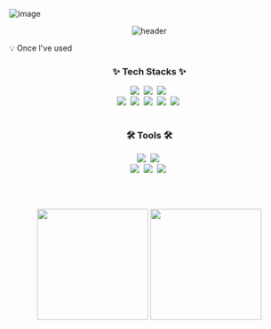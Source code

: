![image](https://github.com/gumchinjun/gumchinjun/assets/97167373/9b505d1e-4957-47ef-9b3f-80b6c2b4ad66)<div align="center">

  ![header](https://capsule-render.vercel.app/api?type=rounded&color=timeGradient&text=Welcome%20to%20gumchinjun's%20GitHub%20👋&animation=twinkling&fontSize=40&fontAlignY=50&fontAlign=50&height=180)  
</div>

 
  :bulb: Once I've used

<h3 align="center">✨ Tech Stacks ✨</h3>

<div align="center">
  <img src="https://img.shields.io/badge/python-3670A0?style=for-the-badge&logo=python&logoColor=ffdd54" />&nbsp
  <img src="https://img.shields.io/badge/flask-%23000.svg?style=for-the-badge&logo=flask&logoColor=white" />&nbsp
  <img src="https://img.shields.io/badge/PyTorch-%23EE4C2C.svg?style=for-the-badge&logo=PyTorch&logoColor=white" />&nbsp
</div>

<div align="center">
  <img src="https://img.shields.io/badge/java-%23ED8B00.svg?style=for-the-badge&logo=openjdk&logoColor=white" />&nbsp
  <img src="https://img.shields.io/badge/javascript-%23323330.svg?style=for-the-badge&logo=javascript&logoColor=%23F7DF1E" />&nbsp
  <img src="https://img.shields.io/badge/node.js-6DA55F?style=for-the-badge&logo=node.js&logoColor=white" />&nbsp
  <img src="https://img.shields.io/badge/kotlin-%237F52FF.svg?style=for-the-badge&logo=kotlin&logoColor=white" />&nbsp
  <img src="https://img.shields.io/badge/Flutter-%2302569B.svg?style=for-the-badge&logo=Flutter&logoColor=white" />&nbsp
</div>

<br>
<h3 align="center">🛠 Tools 🛠</h3>
<div align="center">
  <img src="https://img.shields.io/badge/github-%23121011.svg?style=for-the-badge&logo=github&logoColor=white" />&nbsp
  <img src="https://img.shields.io/badge/Notion-%23f2f2f2.svg?style=for-the-badge&logo=notion&logoColor=black" />&nbsp
  <br>
  <img src="https://img.shields.io/badge/Visual%20Studio%20Code-0078d7.svg?style=for-the-badge&logo=visual-studio-code&logoColor=white" />&nbsp
  <img src="https://img.shields.io/badge/jupyter-%23FA0F00.svg?style=for-the-badge&logo=jupyter&logoColor=white" />&nbsp
  <img src="https://img.shields.io/badge/Android%20Studio-3DDC84.svg?style=for-the-badge&logo=android-studio&logoColor=white" />&nbsp
</div>

<br><br>

<div align="center">
<img src="https://github-readme-stats.vercel.app/api?username=gumchinjun&show_icons=true&theme=dracula" height="200px" />
<img src="https://github-readme-stats.vercel.app/api/top-langs/?username=gumchinjun&layout=compact&theme=dracula" height="200px" />
</div>
